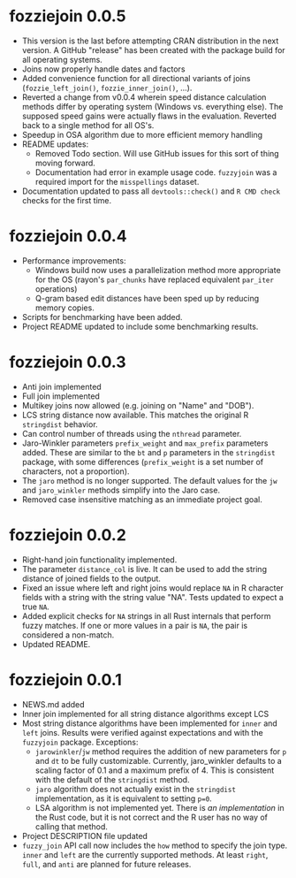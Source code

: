 # fozziejoin 0.0.5

- This version is the last before attempting CRAN distribution in the next version. A GitHub "release" has been created with the package build for all operating systems.
- Joins now properly handle dates and factors
- Added convenience function for all directional variants of joins (`fozzie_left_join()`, `fozzie_inner_join()`, ...).
- Reverted a change from v0.0.4 wherein speed distance calculation methods differ by operating system (Windows vs. everything else). The supposed speed gains were actually flaws in the evaluation. Reverted back to a single method for all OS's.
- Speedup in OSA algorithm due to more efficient memory handling 
- README updates:
    - Removed Todo section. Will use GitHub issues for this sort of thing moving forward.
    - Documentation had error in example usage code. `fuzzyjoin` was a required import for the `misspellings` dataset.
- Documentation updated to pass all `devtools::check()` and `R CMD check` checks for the first time.

# fozziejoin 0.0.4

- Performance improvements:
    - Windows build now uses a parallelization method more appropriate for the OS (rayon's `par_chunks` have replaced equivalent `par_iter` operations)
    - Q-gram based edit distances have been sped up by reducing memory copies.
- Scripts for benchmarking have been added.
- Project README updated to include some benchmarking results.

# fozziejoin 0.0.3

- Anti join implemented
- Full join implemented
- Multikey joins now allowed (e.g. joining on "Name" and "DOB").
- LCS string distance now available. This matches the original R `stringdist` behavior.
- Can control number of threads using the `nthread` parameter.
- Jaro-Winkler parameters `prefix_weight` and `max_prefix` parameters added. These are similar to the `bt` and `p` parameters in the `stringdist` package, with some differences (`prefix_weight` is a set number of characters, not a proportion).
- The `jaro` method is no longer supported. The default values for the `jw` and `jaro_winkler` methods simplify into the Jaro case.
- Removed case insensitive matching as an immediate project goal.

# fozziejoin 0.0.2

- Right-hand join functionality implemented.
- The parameter `distance_col` is live. It can be used to add the string distance of joined fields to the output.
- Fixed an issue where left and right joins would replace `NA` in R character fields with a string with the string value "NA". Tests updated to expect a true `NA`.
- Added explicit checks for `NA` strings in all Rust internals that perform fuzzy matches. If one or more values in a pair is `NA`, the pair is considered a non-match.
- Updated README.

# fozziejoin 0.0.1

- NEWS.md added
- Inner join implemented for all string distance algorithms except LCS
- Most string distance algorithms have been implemented for `inner` and `left` joins. Results were verified against expectations and with the `fuzzyjoin` package. Exceptions:
	- `jarowinkler`/`jw` method requires the addition of new parameters for `p` and `dt` to be fully customizable. Currently, jaro_winkler defaults to a scaling factor of 0.1 and a maximum prefix of 4. This is consistent with the default of the `stringdist` method. 
	- `jaro` algorithm does not actually exist in the `stringdist` implementation, as it is equivalent to setting `p=0`.
	- LSA algorithm is not implemented yet. There is *an implementation* in the Rust code, but it is not correct and the R user has no way of calling that method.
- Project DESCRIPTION file updated
- `fuzzy_join` API call now includes the `how` method to specify the join type. `inner` and `left` are the currently supported methods. At least `right`, `full`, and `anti` are planned for future releases.
